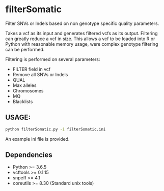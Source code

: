 # filterSomatic
Filter SNVs or Indels based on non genotype specific quality parameters.

Takes a vcf as its input and generates filtered vcfs as its output. Filtering can greatly reduce a vcf in size. This allows a vcf to be loaded into R or Python with reasonable memory usage, were complex genotype filtering can be performed.

Filtering is performed on several parameters:
- FILTER field in vcf
- Remove all SNVs or Indels
- QUAL
- Max alleles
- Chromosomes
- MQ
- Blacklists

## USAGE:
```bash
python filterSomatic.py -i filterSomatic.ini
```
An example ini file is provided.

## Dependencies
- Python >= 3.6.5
- vcftools >= 0.1.15
- snpeff >= 4.1
- coreutils >= 8.30 (Standard unix tools)
